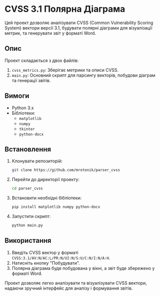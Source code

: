 # CVSS 3.1 Полярна Діаграма

Цей проект дозволяє аналізувати CVSS (Common Vulnerability Scoring System) вектори версії 3.1, будувати полярні діаграми для візуалізації метрик, та генерувати звіт у форматі Word.

## Опис

Проект складається з двох файлів:

1. `cvss_metrics.py`: Зберігає метрики та описи CVSS.
2. `main.py`: Основний скрипт для парсингу векторів, побудови діаграм та генерації звітів.

## Вимоги

- Python 3.x
- Бібліотеки:
  - `matplotlib`
  - `numpy`
  - `tkinter`
  - `python-docx`

## Встановлення

1. Клонувати репозиторій:

    ```sh
    git clone https://github.com/mrotonik/parser_cvss
    ```

2. Перейти до директорії проекту:

    ```sh
    cd parser_cvss
    ```

3. Встановити необхідні бібліотеки:

    ```sh
    pip install matplotlib numpy python-docx
    ```
   

4. Запустити скрипт:

    ```sh
    python main.py
    ```
   

## Використання

1. Введіть CVSS вектор у форматі `CVSS:3.1/AV:N/AC:L/PR:N/UI:N/S:U/C:N/I:N/A:H`.
2. Натисніть кнопку "Побудувати".
3. Полярна діаграма буде побудована у вікні, а звіт буде збережено у форматі Word.

Проект дозволяє легко аналізувати та візуалізувати CVSS вектори, надаючи зручний інтерфейс для аналізу і формування звітів.